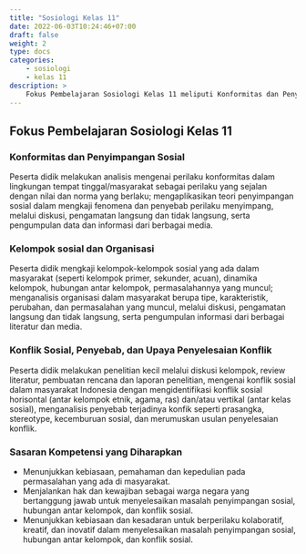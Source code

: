 ```yaml
---
title: "Sosiologi Kelas 11"
date: 2022-06-03T10:24:46+07:00
draft: false
weight: 2
type: docs
categories:
    - sosiologi
    - kelas 11
description: >
    Fokus Pembelajaran Sosiologi Kelas 11 meliputi Konformitas dan Penyimpangan Sosial; Kelompok sosial dan Organisasi; Konflik Sosial, Penyebab, dan Upaya Penyelesaian Konflik.
---
```

## Fokus Pembelajaran Sosiologi Kelas 11

### Konformitas dan Penyimpangan Sosial
Peserta didik melakukan analisis mengenai perilaku konformitas dalam lingkungan tempat tinggal/masyarakat sebagai perilaku yang sejalan dengan nilai dan norma yang berlaku; mengaplikasikan teori penyimpangan sosial dalam mengkaji fenomena dan penyebab perilaku menyimpang, melalui diskusi, pengamatan langsung dan tidak langsung, serta pengumpulan data dan informasi dari berbagai media.

### Kelompok sosial dan Organisasi
Peserta didik mengkaji kelompok-kelompok sosial yang ada dalam masyarakat (seperti kelompok primer, sekunder, acuan), dinamika kelompok, hubungan antar kelompok, permasalahannya yang muncul; menganalisis organisasi dalam masyarakat berupa tipe, karakteristik, perubahan, dan permasalahan yang muncul, melalui diskusi, pengamatan langsung dan tidak langsung, serta pengumpulan informasi dari berbagai literatur dan media.

### Konflik Sosial, Penyebab, dan Upaya Penyelesaian Konflik
Peserta didik melakukan penelitian kecil melalui diskusi kelompok, review literatur, pembuatan rencana dan laporan penelitian, mengenai konflik sosial dalam masyarakat Indonesia dengan mengidentifikasi konflik sosial horisontal (antar kelompok etnik, agama, ras) dan/atau vertikal (antar kelas sosial), menganalisis penyebab terjadinya konfik seperti prasangka, stereotype, kecemburuan sosial, dan merumuskan usulan penyelesaian konflik.

### Sasaran Kompetensi yang Diharapkan
- Menunjukkan kebiasaan, pemahaman dan kepedulian pada permasalahan yang ada di masyarakat.
- Menjalankan hak dan kewajiban sebagai warga negara yang bertanggung jawab untuk menyelesaikan masalah penyimpangan sosial, hubungan antar kelompok, dan konflik sosial.
- Menunjukkan kebiasaan dan kesadaran untuk berperilaku kolaboratif, kreatif, dan inovatif dalam menyelesaikan masalah penyimpangan sosial, hubungan antar kelompok, dan konflik sosial.
